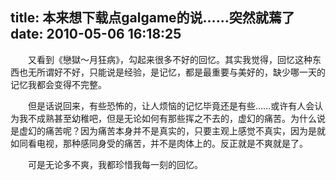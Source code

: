 title: 本来想下载点galgame的说……突然就蔫了
date: 2010-05-06 16:18:25
---

　　又看到《戀獄～月狂病》，勾起来很多不好的回忆。其实我觉得，回忆这种东西也无所谓好不好，只能说是经验，是记忆，都是最重要与美好的，缺少哪一天的记忆我都会变得不完整。

　　但是话说回来，有些恐怖的，让人烦恼的记忆毕竟还是有些……或许有人会认为我不成熟甚至幼稚吧，但是无论如何有那些挥之不去的，虚幻的痛苦。为什么说是虚幻的痛苦呢？因为痛苦本身并不是真实的，只要主观上感觉不真实，因为是就如同看电视，那种感同身受的痛苦，并不是肉体上的。反正就是不爽就是了。

　　可是无论多不爽，我都珍惜我每一刻的回忆。